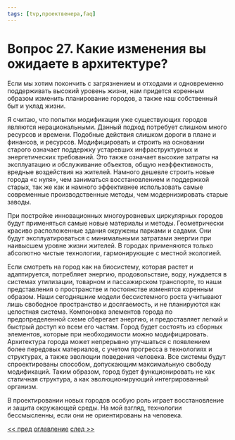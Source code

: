 ```yaml
---
tags: [tvp,проектвенера,faq]
---
```

# Вопрос 27. Какие изменения вы ожидаете в архитектуре?

Если мы хотим покончить с загрязнением и отходами и одновременно поддерживать высокий уровень жизни, нам придется коренным образом изменить планирование городов, а также наш собственный быт и уклад жизни.

Я считаю, что попытки модификации уже существующих городов являются нерациональными. Данный подход потребует слишком много ресурсов и времени. Подобные действия слишком дороги в плане и финансов, и ресурсов. Модифицировать и строить на основании старого означает поддержку устаревших инфраструктурных и энергетических требований. Это также означает высокие затраты на эксплуатацию и обслуживание объектов, общую неэффективность, вредные воздействия на жителей. Намного дешевле строить новые города «с нуля», чем заниматься восстановлением и поддержкой старых, так же как и намного эффективнее использовать самые современные производственные методы, чем модернизировать старые заводы.

При постройке инновационных многоуровневых циркулярных городов будут применяться самые новые материалы и методы. Геометрически красиво расположенные здания окружены парками и садами. Они будут эксплуатироваться с минимальными затратами энергии при наивысшем уровне жизни жителей. В городах применяются только абсолютно чистые технологии, гармонирующие с местной экологией.

Если смотреть на город как на биосистему, которая растет и адаптируется, потребляет энергию, продовольствие, воду, нуждается в системах утилизации, товарном и пассажирском транспорте, то наши представления о пространстве и постоянстве изменятся коренным образом. Наши сегодняшние модели бессистемного роста учитывают лишь свободное пространство и досягаемость, и не планируются как целостная система. Компоновка элементов города по предопределенной схеме сберегает энергию, и предоставляет легкий и быстрый доступ ко всем его частям. Город будет состоять из сборных элементов, которые при необходимости можно модифицировать. Архитектура города может непрерывно улучшаться с появлением более передовых материалов, с учетом прогресса в технологиях и структурах, а также эволюции поведения человека. Все системы будут спроектированы способом, допускающим максимальную свободу модификаций. Таким образом, город будет функционировать не как статичная структура, а как эволюционирующий интегрированный организм.

В проектировании новых городов особую роль играет восстановление и защита окружающей среды. На мой взгляд, технологии бессмысленны, если они не ориентированы на человека.

[<< пред](Вопрос%2026.%20Расскажите%20кратко,%20как%20Вы%20проектировали%20циркулярный%20город%20Какие%20аспекты%20являются%20самыми%20важными.md) [оглавление](FAQ%20%D0%BF%D0%BE%20%D0%BF%D1%80%D0%BE%D0%B5%D0%BA%D1%82%D1%83%20%C2%AB%D0%92%D0%B5%D0%BD%D0%B5%D1%80%D0%B0%C2%BB.md) [след >>](Вопрос%2028.%20Как%20человек%20будет%20выбирать%20дом.md)
